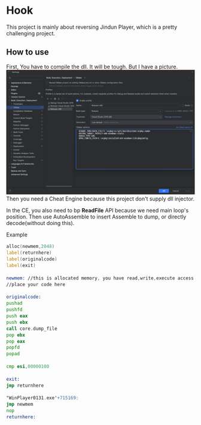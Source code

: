 # Hook
This project is mainly about reversing Jindun Player, which is a pretty challenging project.
## How to use
First, You have to compile the dll.
It will be tough.
But I have a picture.
![picture](docs/p1.png)
Then you need a Cheat Engine because this project don't supply dll injector.

In the CE, you also need to bp **ReadFile** API because we need main loop's position.
Then use AutoAssemble to insert Assemble to dump, or directly decode(without doing this).

Example

``` asm
alloc(newmem,2048)
label(returnhere)
label(originalcode)
label(exit)

newmem: //this is allocated memory, you have read,write,execute access
//place your code here

originalcode:
pushad
pushfd
push eax
push ebx
call core.dump_file
pop ebx
pop eax
popfd
popad

cmp esi,00000100

exit:
jmp returnhere

"WinPlayer0131.exe"+715169:
jmp newmem
nop
returnhere:

```